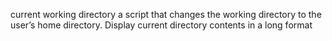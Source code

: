 current working directory
a script that changes the working directory to the user’s home directory.
Display current directory contents in a long format
